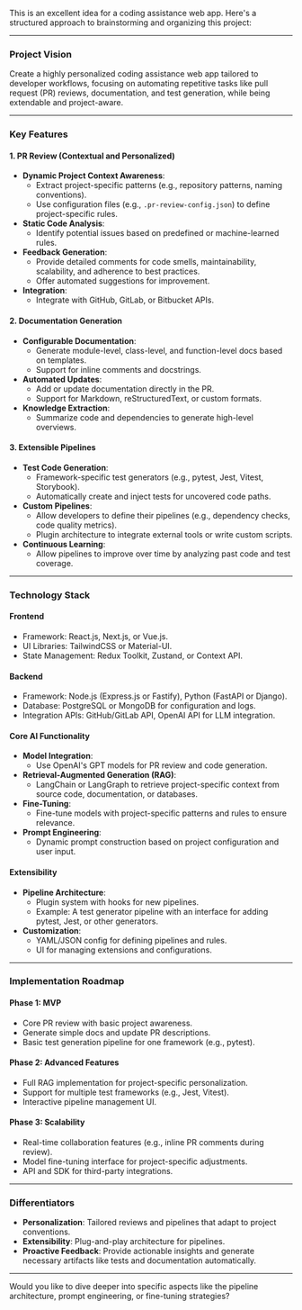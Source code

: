 This is an excellent idea for a coding assistance web app. Here's a structured approach to brainstorming and organizing this project:

---

### **Project Vision**

Create a highly personalized coding assistance web app tailored to developer workflows, focusing on automating repetitive tasks like pull request (PR) reviews, documentation, and test generation, while being extendable and project-aware.

---

### **Key Features**

#### 1. **PR Review (Contextual and Personalized)**

- **Dynamic Project Context Awareness**:
    - Extract project-specific patterns (e.g., repository patterns, naming conventions).
    - Use configuration files (e.g., `.pr-review-config.json`) to define project-specific rules.
- **Static Code Analysis**:
    - Identify potential issues based on predefined or machine-learned rules.
- **Feedback Generation**:
    - Provide detailed comments for code smells, maintainability, scalability, and adherence to best practices.
    - Offer automated suggestions for improvement.
- **Integration**:
    - Integrate with GitHub, GitLab, or Bitbucket APIs.

#### 2. **Documentation Generation**

- **Configurable Documentation**:
    - Generate module-level, class-level, and function-level docs based on templates.
    - Support for inline comments and docstrings.
- **Automated Updates**:
    - Add or update documentation directly in the PR.
    - Support for Markdown, reStructuredText, or custom formats.
- **Knowledge Extraction**:
    - Summarize code and dependencies to generate high-level overviews.

#### 3. **Extensible Pipelines**

- **Test Code Generation**:
    - Framework-specific test generators (e.g., pytest, Jest, Vitest, Storybook).
    - Automatically create and inject tests for uncovered code paths.
- **Custom Pipelines**:
    - Allow developers to define their pipelines (e.g., dependency checks, code quality metrics).
    - Plugin architecture to integrate external tools or write custom scripts.
- **Continuous Learning**:
    - Allow pipelines to improve over time by analyzing past code and test coverage.

---

### **Technology Stack**

#### **Frontend**

- Framework: React.js, Next.js, or Vue.js.
- UI Libraries: TailwindCSS or Material-UI.
- State Management: Redux Toolkit, Zustand, or Context API.

#### **Backend**

- Framework: Node.js (Express.js or Fastify), Python (FastAPI or Django).
- Database: PostgreSQL or MongoDB for configuration and logs.
- Integration APIs: GitHub/GitLab API, OpenAI API for LLM integration.

#### **Core AI Functionality**

- **Model Integration**:
    - Use OpenAI's GPT models for PR review and code generation.
- **Retrieval-Augmented Generation (RAG)**:
    - LangChain or LangGraph to retrieve project-specific context from source code, documentation, or databases.
- **Fine-Tuning**:
    - Fine-tune models with project-specific patterns and rules to ensure relevance.
- **Prompt Engineering**:
    - Dynamic prompt construction based on project configuration and user input.

#### **Extensibility**

- **Pipeline Architecture**:
    - Plugin system with hooks for new pipelines.
    - Example: A test generator pipeline with an interface for adding pytest, Jest, or other generators.
- **Customization**:
    - YAML/JSON config for defining pipelines and rules.
    - UI for managing extensions and configurations.

---

### **Implementation Roadmap**

#### **Phase 1: MVP**

- Core PR review with basic project awareness.
- Generate simple docs and update PR descriptions.
- Basic test generation pipeline for one framework (e.g., pytest).

#### **Phase 2: Advanced Features**

- Full RAG implementation for project-specific personalization.
- Support for multiple test frameworks (e.g., Jest, Vitest).
- Interactive pipeline management UI.

#### **Phase 3: Scalability**

- Real-time collaboration features (e.g., inline PR comments during review).
- Model fine-tuning interface for project-specific adjustments.
- API and SDK for third-party integrations.

---

### **Differentiators**

- **Personalization**: Tailored reviews and pipelines that adapt to project conventions.
- **Extensibility**: Plug-and-play architecture for pipelines.
- **Proactive Feedback**: Provide actionable insights and generate necessary artifacts like tests and documentation automatically.

---

Would you like to dive deeper into specific aspects like the pipeline architecture, prompt engineering, or fine-tuning strategies?